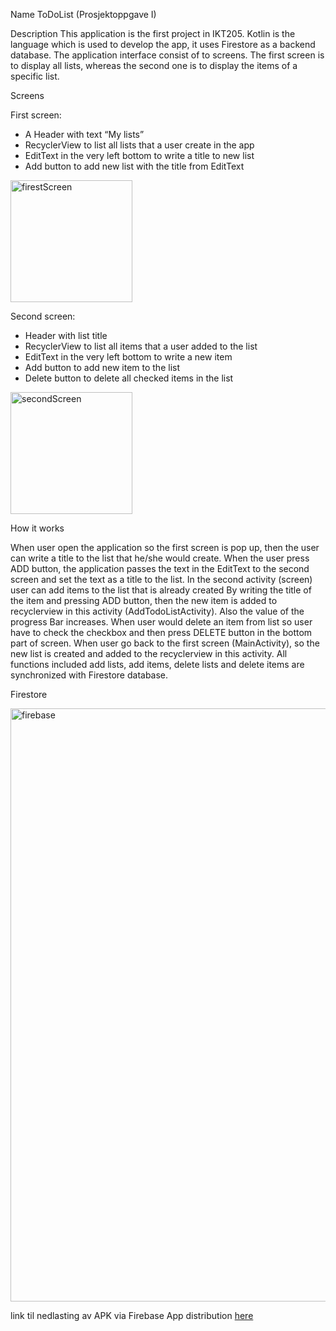 Name
ToDoList (Prosjektoppgave I)

Description
This application is the first project in IKT205. Kotlin is the language which is used to develop the app, it uses Firestore as a backend database.
The application interface consist of to screens. The first screen is to display all lists, whereas the second one is to display the items of a specific list.

Screens

First screen:
-	A Header with text “My lists”
-	RecyclerView to list all lists that a user create in the app
-	EditText in the very left bottom to write a title to new list
-	Add button to add new list with the title from EditText
<img width="195" alt="firestScreen" src="https://user-images.githubusercontent.com/60326230/114682259-35f12b00-9d0f-11eb-8a38-27d88ebb5386.PNG">



Second screen:
-	Header with list title
-	RecyclerView to list all items that a user added to the list
-	EditText in the very left bottom to write a new item 
-	Add button to add new item to the list
-	Delete button to delete all checked items in the list
<img width="195" alt="secondScreen" src="https://user-images.githubusercontent.com/60326230/114682634-8e282d00-9d0f-11eb-82da-849fee1878dd.PNG">




How it works

When user open the application so the first screen is pop up, then the user can write a title to the list that he/she would create. When the user press ADD button, the application passes the text in the EditText to the second screen and set the text as a title to the list. 
In the second activity (screen) user can add items to the list that is already created
By writing the title of the item and pressing ADD button, then the new item is added to recyclerview in this activity (AddTodoListActivity). Also the value of the progress Bar increases.  When user would delete an item from list so user have to check the checkbox and then press DELETE button in the bottom part of screen.
When user go back to the first screen (MainActivity), so the new list is created and added to the recyclerview in this activity.
All functions included add lists, add items, delete lists and delete items are synchronized with Firestore database.


Firestore

<img width="949" alt="firebase" src="https://user-images.githubusercontent.com/60326230/114683479-5968a580-9d10-11eb-8b25-574a9e0dc71e.PNG">


 link til nedlasting av APK via Firebase App distribution [here](https://appdistribution.firebase.dev/i/492859cd31be7baf)


